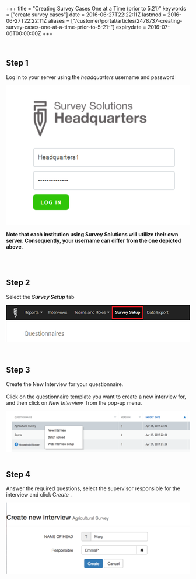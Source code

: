 +++
title = "Creating Survey Cases One at a Time  (prior to 5.21)"
keywords = ["create survey cases"]
date = 2016-06-27T22:22:11Z
lastmod = 2016-06-27T22:22:11Z
aliases = ["/customer/portal/articles/2478737-creating-survey-cases-one-at-a-time-prior-to-5-21-"]
expirydate = 2016-07-06T00:00:00Z
+++

 

Step 1
------

  
Log in to your server using the *headquarters* username and password  
  
  
![](images/732100.png)  
  
  
**Note that each institution using Survey Solutions will utilize their
own server. Consequently, your username can differ from the one depicted
above**.   
 

 

Step 2
------

  
Select the ***Survey Setup*** tab   
  
  
![](images/732178.png)  
  
 

Step 3
------

  
Create the New Interview for your questionnaire.  
   
Click on the questionnaire template you want to create a new interview
for, and then click on *New Interview*  from the pop-up menu.   
  
  
![](images/774293.png)  
 

Step 4
------

  
Answer the required questions, select the supervisor responsible for the
interview and click C*reate* .  
  
![](images/774296.png)
